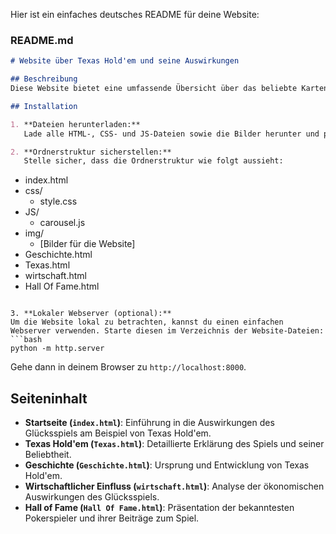 Hier ist ein einfaches deutsches README für deine Website:

### README.md

```markdown
# Website über Texas Hold'em und seine Auswirkungen

## Beschreibung
Diese Website bietet eine umfassende Übersicht über das beliebte Kartenspiel Texas Hold'em. Sie behandelt verschiedene Aspekte des Spiels, darunter seine Geschichte, wirtschaftliche Auswirkungen und prominente Spieler. Die Seite richtet sich an alle, die mehr über Texas Hold'em und seine Bedeutung im Glücksspiel erfahren möchten.

## Installation

1. **Dateien herunterladen:**
   Lade alle HTML-, CSS- und JS-Dateien sowie die Bilder herunter und platziere sie in einem geeigneten Verzeichnis auf deinem Computer.

2. **Ordnerstruktur sicherstellen:**
   Stelle sicher, dass die Ordnerstruktur wie folgt aussieht:
   ```
   - index.html
   - css/
       - style.css
   - JS/
       - carousel.js
   - img/
       - [Bilder für die Website]
   - Geschichte.html
   - Texas.html
   - wirtschaft.html
   - Hall Of Fame.html
   ```

3. **Lokaler Webserver (optional):**
   Um die Website lokal zu betrachten, kannst du einen einfachen Webserver verwenden. Starte diesen im Verzeichnis der Website-Dateien:
   ```bash
   python -m http.server
   ```
   Gehe dann in deinem Browser zu `http://localhost:8000`.

## Seiteninhalt

- **Startseite (`index.html`)**: Einführung in die Auswirkungen des Glücksspiels am Beispiel von Texas Hold'em.
- **Texas Hold'em (`Texas.html`)**: Detaillierte Erklärung des Spiels und seiner Beliebtheit.
- **Geschichte (`Geschichte.html`)**: Ursprung und Entwicklung von Texas Hold'em.
- **Wirtschaftlicher Einfluss (`wirtschaft.html`)**: Analyse der ökonomischen Auswirkungen des Glücksspiels.
- **Hall of Fame (`Hall Of Fame.html`)**: Präsentation der bekanntesten Pokerspieler und ihrer Beiträge zum Spiel.
